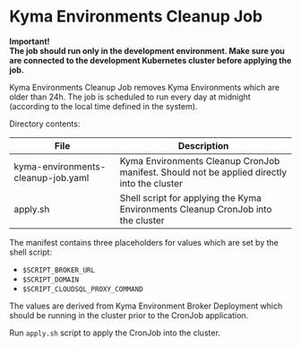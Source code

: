 # Kyma Environments Cleanup Job
**Important!**  
**The job should run only in the development environment. Make sure you are connected to the development Kubernetes cluster before applying the job.**

Kyma Environments Cleanup Job removes Kyma Environments which are older than 24h. The job is scheduled to run every day at midnight (according to the local time defined in the system).

Directory contents:

| File                               | Description                                                                                 |
|------------------------------------|---------------------------------------------------------------------------------------------|
| kyma-environments-cleanup-job.yaml | Kyma Environments Cleanup CronJob manifest. Should not be applied directly into the cluster |
| apply.sh                           | Shell script for applying the Kyma Environments Cleanup CronJob into the cluster            |

The manifest contains three placeholders for values which are set by the shell script:
- `$SCRIPT_BROKER_URL` 
- `$SCRIPT_DOMAIN`
- `$SCRIPT_CLOUDSQL_PROXY_COMMAND`

The values are derived from Kyma Environment Broker Deployment which should be running in the cluster prior to the CronJob application.

Run `apply.sh` script to apply the CronJob into the cluster.